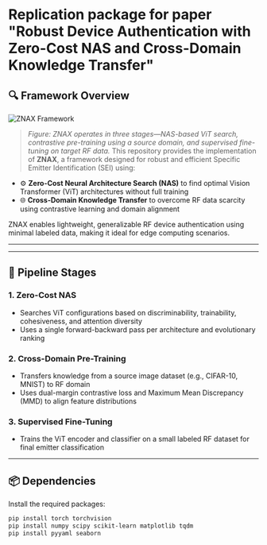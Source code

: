 # Replication package for paper "Robust Device Authentication with Zero-Cost NAS and Cross-Domain Knowledge Transfer"
## 🔍 Framework Overview

![ZNAX Framework](assets/ZNAX.png)

> *Figure: ZNAX operates in three stages—NAS-based ViT search, contrastive pre-training using a source domain, and supervised fine-tuning on target RF data.*
This repository provides the implementation of **ZNAX**, a framework designed for robust and efficient Specific Emitter Identification (SEI) using:

- ⚙️ **Zero-Cost Neural Architecture Search (NAS)** to find optimal Vision Transformer (ViT) architectures without full training
- 🌐 **Cross-Domain Knowledge Transfer** to overcome RF data scarcity using contrastive learning and domain alignment

ZNAX enables lightweight, generalizable RF device authentication using minimal labeled data, making it ideal for edge computing scenarios.

---



---

## 🧠 Pipeline Stages

### 1. Zero-Cost NAS
- Searches ViT configurations based on discriminability, trainability, cohesiveness, and attention diversity
- Uses a single forward-backward pass per architecture and evolutionary ranking

### 2. Cross-Domain Pre-Training
- Transfers knowledge from a source image dataset (e.g., CIFAR-10, MNIST) to RF domain
- Uses dual-margin contrastive loss and Maximum Mean Discrepancy (MMD) to align feature distributions

### 3. Supervised Fine-Tuning
- Trains the ViT encoder and classifier on a small labeled RF dataset for final emitter classification

---

## 📦 Dependencies

Install the required packages:

```bash
pip install torch torchvision
pip install numpy scipy scikit-learn matplotlib tqdm
pip install pyyaml seaborn
